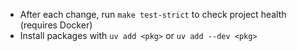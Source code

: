 - After each change, run `make test-strict` to check project health (requires Docker)
- Install packages with `uv add <pkg>` or `uv add --dev <pkg>`